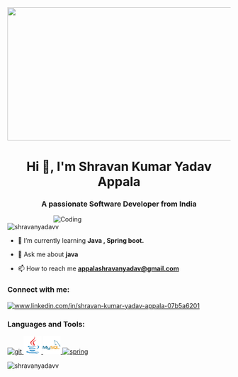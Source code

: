 <div align="center">
  <img src="https://i.pinimg.com/736x/f1/74/df/f174df623fd1af96e28b416641b131e6.jpg" width="600" height="300"/>
</div>
<h1 align="center">Hi 👋, I'm Shravan Kumar Yadav Appala</h1>
<h3 align="center">A passionate Software Developer from India</h3>
<img align="right" alt="Coding" width="400" src="https://i.pinimg.com/474x/56/6e/c6/566ec6e0ea22113f933d3d8a7007bc92.jpg">

<p align="left"> <img src="https://komarev.com/ghpvc/?username=shravanyadavv&label=Profile%20views&color=0e75b6&style=flat" alt="shravanyadavv" /> </p>

- 🌱 I’m currently learning **Java , Spring boot.**

- 💬 Ask me about **java**

- 📫 How to reach me **appalashravanyadav@gmail.com**

<h3 align="left">Connect with me:</h3>
<p align="left">
<a href="https://www.linkedin.com/in/shravan-kumar-yadav-appala-07b5a6201/" target="blank"><img align="center" src="https://raw.githubusercontent.com/rahuldkjain/github-profile-readme-generator/master/src/images/icons/Social/linked-in-alt.svg" alt="www.linkedin.com/in/shravan-kumar-yadav-appala-07b5a6201" height="30" width="40" /></a>
</p>

<h3 align="left">Languages and Tools:</h3>
<p align="left"> <a href="https://git-scm.com/" target="_blank" rel="noreferrer"> <img src="https://www.vectorlogo.zone/logos/git-scm/git-scm-icon.svg" alt="git" width="40" height="40"/> </a> <a href="https://www.java.com" target="_blank" rel="noreferrer"> <img src="https://raw.githubusercontent.com/devicons/devicon/master/icons/java/java-original.svg" alt="java" width="40" height="40"/> </a> <a href="https://www.mysql.com/" target="_blank" rel="noreferrer"> <img src="https://raw.githubusercontent.com/devicons/devicon/master/icons/mysql/mysql-original-wordmark.svg" alt="mysql" width="40" height="40"/> </a> <a href="https://spring.io/" target="_blank" rel="noreferrer"> <img src="https://www.vectorlogo.zone/logos/springio/springio-icon.svg" alt="spring" width="40" height="40"/> </a> </p>

<p><img align="center" src="https://github-readme-streak-stats.herokuapp.com/?user=shravanyadavv&" alt="shravanyadavv" /></p>

